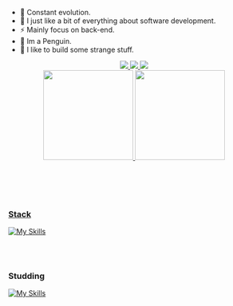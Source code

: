 
- 💪 Constant evolution.
- 💙 I just like a bit of everything about software development.
- ⚡ Mainly focus on back-end.
- 🐧 Im a Penguin.
- 🤡 I like to build some strange stuff.

<div align="center">
  <a href="https://www.linkedin.com/in/caio-corr%C3%AAa-4aa4731b2" target="_blank"><img src="https://img.shields.io/badge/-LinkedIn-%230077B5?style=for-the-badge&logo=linkedin&logoColor=white" target="_blank">
  </a>
  <a target="_blank" href="mailto:caiodjesus1@hotmail.com" title="caiodjesus1@hotmail.com">
  <img src="https://img.shields.io/badge/Microsoft_Outlook-0078D4?style=for-the-badge&logo=microsoft-outlook&logoColor=white" target="_blank">
  </a>  
  <a><img src="https://img.shields.io/badge/Portfolio-%23000000.svg?style=for-the-badge&logo=firefox&logoColor=#FF7139"></a>
</div

<br/>

<div align="center">
    <a href="https://github.com/CaioCDJ">
    <img height="180em" src="https://github-readme-stats.vercel.app/api?username=CaioCDJ&show_icons=true&theme=tokyonight&include_all_commits=true&count_private=true"/>
    <img height="180em" src="https://github-readme-stats.vercel.app/api/top-langs/?username=CaioCDJ&layout=compact&langs_count=7&theme=tokyonight"/>
</div>


<br/>
  
#
  
<br/>
  
### Stack

[![My Skills](https://skillicons.dev/icons?i=cs,net,git,java,js,ts,html,css,php,express,react,nodejs)](https://skillicons.dev)

<br>

#

### Studding

[![My Skills](https://skillicons.dev/icons?i=docker,spring,angular)](https://skillicons.dev)
